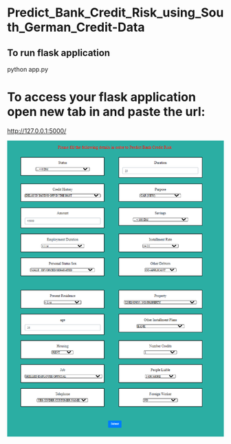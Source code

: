 # Predict_Bank_Credit_Risk_using_South_German_Credit-Data

##  To run flask application

python app.py

#   To access your flask application open new tab in and paste the url:

http://127.0.0.1:5000/


![Customer](https://github.com/AshishpatilRK/Predict_Bank_Credit_Risk_using_South_German_Credit-Data/blob/main/Bank_credit_screenshot.png)

